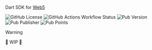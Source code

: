 Dart SDK for [Web5](https://github.com/TBD54566975/web5-spec?tab=readme-ov-file#web5-sdk-features)


![GitHub License](https://img.shields.io/github/license/tbd54566975/web5-dart) ![GitHub Actions Workflow Status](https://img.shields.io/github/actions/workflow/status/tbd54566975/web5-dart/ci.yml) ![Pub Version](https://img.shields.io/pub/v/web5?link=https%3A%2F%2Fpub.dev%2Fpackages%2Fweb5) ![Pub Publisher](https://img.shields.io/pub/publisher/web5) ![Pub Points](https://img.shields.io/pub/points/web5)

> [!WARNING]
> 🚧 WIP 👷
